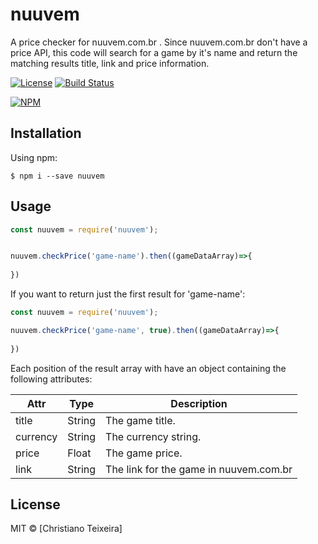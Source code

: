 # nuuvem

A price checker for nuuvem.com.br . Since nuuvem.com.br don't have a price API, this code will search for a game by it's name and return the matching results title, link and price information.

[![License](http://img.shields.io/:license-mit-blue.svg?style=flat)](http://doge.mit-license.org)
[![Build Status](https://travis-ci.org/chriteixeira/nuuvem.svg?branch=master)](https://travis-ci.org/chriteixeira/nuuvem)

[![NPM](https://nodei.co/npm/nuuvem.png?downloads=true&downloadRank=true)](https://nodei.co/npm/winston/)

## Installation

Using npm:
```shell
$ npm i --save nuuvem
```

## Usage

```js
const nuuvem = require('nuuvem');


nuuvem.checkPrice('game-name').then((gameDataArray)=>{
  
})
```

If you want to return just the first result for 'game-name':

```js
const nuuvem = require('nuuvem');

nuuvem.checkPrice('game-name', true).then((gameDataArray)=>{
  
})
```

Each position of the result array with have an object containing the following attributes:

| Attr          | Type                |  Description    |
| ------------- | ------------------- | --------------- |
| title          | String                |  The game title.    |
| currency          | String                |  The currency string.    |
| price          | Float                |  The game price.    |
| link          | String                |  The link for the game in nuuvem.com.br    |

## License
MIT © [Christiano Teixeira]
